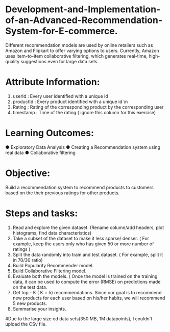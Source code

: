 # Development-and-Implementation-of-an-Advanced-Recommendation-System-for-E-commerce.
Different recommendation models are used by online retailers such as Amazon and Flipkart to offer varying options to users. Currently, Amazon uses item-to-item collaborative filtering, which generates real-time, high-quality suggestions even for large data sets.
# Attribute Information:
1. userId : Every user identified with a unique id
2. productId : Every product identified with a unique id \n
3. Rating : Rating of the corresponding product by the corresponding user
4. timestamp : Time of the rating ( ignore this column for this exercise)
# Learning Outcomes:
● Exploratory Data Analysis
● Creating a Recommendation system using real data
● Collaborative filtering
# Objective:
Build a recommendation system to recommend products to customers based on the their previous ratings for other products.
# Steps and tasks:
1. Read and explore the given dataset. (Rename column/add headers, plot histograms, find data characteristics)
2. Take a subset of the dataset to make it less sparse/ denser. ( For example, keep the users only who has given 50 or more number of ratings )
3. Split the data randomly into train and test dataset. ( For example, split it in 70/30 ratio)
4. Build Popularity Recommender model.
5. Build Collaborative Filtering model.
6. Evaluate both the models. ( Once the model is trained on the training data, it can be used to compute the error (RMSE) on predictions made on the test data.
7. Get top - K ( K = 5) recommendations. Since our goal is to recommend new products for each user based on his/her habits, we will recommend 5 new products.
8. Summarise your insights.

#Due to the large size od data sets(350 MB, 1M datapoints), I couldn't upload the CSv file.
